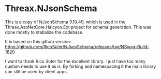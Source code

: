﻿# Threax.NJsonSchema
This is a copy of NJsonSchema 9.10.49, which is used in the Threax.AspNetCore.Halcyon.Ext project for schema generation. This was done mostly to stabalize the codebase.

It is based on this github version: https://github.com/RicoSuter/NJsonSchema/releases/tag/NSwag-Build-1820

I want to thank Rico Suter for the excellent library. I just have too many custom needs to use it as is. By forking and namespacing it the main library can still be used by client apps.